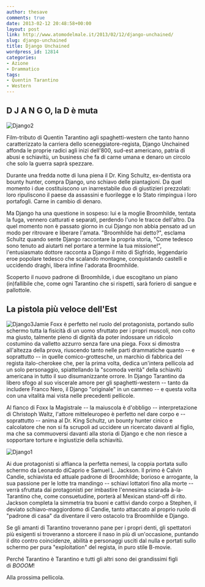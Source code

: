 ```yaml
---
author: thesave
comments: true
date: 2013-02-12 20:48:58+00:00
layout: post
link: http://www.atomodelmale.it/2013/02/12/django-unchained/
slug: django-unchained
title: Django Unchained
wordpress_id: 12814
categories:
- Azione
- Drammatico
tags:
- Quentin Tarantino
- Western
---
```


## D J A N G O, la D è muta


![Django2](http://www.atomodelmale.it/wp-content/uploads/2013/02/Django2-197x300.jpg)

Film-tributo di Quentin Tarantino agli spaghetti-western che tanto hanno caratterizzato la carriera dello sceneggiatore-regista, Django Unchained affonda le proprie radici agli inizi dell'800, sud-est americano, patria di abusi e schiavitù, un business che fa di carne umana e denaro un circolo che solo la guerra saprà spezzare.

Durante una fredda notte di luna piena il Dr. King Schultz, ex-dentista ora bounty hunter, compra Django, uno schiavo delle piantagioni. Da quel momento i due costituiscono un inarrestabile duo di giustizieri prezzolati: loro ripuliscono il paese da assassini e fuorilegge e lo Stato rimpingua i loro portafogli. Carne in cambio di denaro.

Ma Django ha una questione in sospeso: lui e la moglie Broomhilde, tentata la fuga, vennero catturati e separati, perdendo l'uno le tracce dell'altro. Da quel momento non è passato giorno in cui Django non abbia pensato ad un modo per ritrovare e liberare l'amata. "Broomhilde hai detto?", esclama Schultz quando sente Django raccontare la propria storia, "Come tedesco sono tenuto ad aiutarti nel portare a termine la tua missione!", l'entusiasmato dottore racconta a Django il mito di Sigfrido, leggendario eroe popolare tedesco che scalando montagne, conquistando castelli e uccidendo draghi, libera infine l'adorata Broomhilde.

Scoperto il nuovo padrone di Broomhilde, i due escogitano un piano (in)fallibile che, come ogni Tarantino che si rispetti, sarà foriero di sangue e pallottole.



## La pistola più veloce dell'Est


![Django3](http://www.atomodelmale.it/wp-content/uploads/2013/02/Django3-200x300.jpg)Jamie Foxx è perfetto nel ruolo del protagonista, portando sullo schermo tutta la fisicità di un uomo sfruttato per i propri muscoli, non colto ma giusto, talmente pieno di dignità da poter indossare un ridicolo costumino da valletto azzurro senza fare una piega. Foxx si dimostra all'altezza della prova, riuscendo tanto nelle parti drammatiche quanto -- e soprattutto -- in quelle comico-grottesche, un marchio di fabbrica del regista italo-cherokee che, per la prima volta, dedica un'intera pellicola ad un solo personaggio, spiattellando la "scomoda verità" della schiavitù americana in tutto il suo disumanizzante orrore. In Django Tarantino da libero sfogo al suo viscerale amore per gli spaghetti-western -- tanto da includere Franco Nero, il Django "originale" in un cammeo -- e questa volta con una vitalità mai vista nelle precedenti pellicole.

Al fianco di Foxx la Magistrale -- la maiuscola è d'obbligo -- interpretazione di Christoph Waltz, l'attore mitteleuropeo è perfetto nel dare corpo e -- soprattutto -- anima al Dr. King Schultz, un bounty hunter cinico e calcolatore che non si fa scrupoli ad uccidere un ricercato davanti al figlio, ma che sa commuoversi davanti alla storia di Django e che non riesce a sopportare torture e ingiustizie della schiavitù.

![Django1](http://www.atomodelmale.it/wp-content/uploads/2013/02/Django1-300x171.jpg)

Ai due protagonisti si affianca la perfetta nemesi, la coppia portata sullo schermo da Leonardo diCaprio e Samuel L. Jackson. Il primo è Calvin Candie, schiavista ed attuale padrone di Broomhilde; borioso e arrogante, la sua passione per le lotte tra mandingo -- schiavi lottatori fino alla morte -- verrà sfruttata dai protagonisti per imbastire l'ennesima sciarada à-la-Tarantino che, come consuetudine, porterà al Mexican stand-off di rito. Jackson completa la simmetria tra buoni e cattivi dando corpo a Stephen, il deviato schiavo-maggiordomo di Candie, tanto attaccato al proprio ruolo di "padrone di casa" da diventare il vero ostacolo tra Broomhilde e Django.

Se gli amanti di Tarantino troveranno pane per i propri denti, gli spettatori più esigenti si troveranno a storcere il naso in più di un'occasione, puntando il dito contro coincidenze, abilità e personaggi usciti dal nulla e portati sullo schermo per pura "exploitation" del regista, in puro stile B-movie.

Perché Tarantino è Tarantino e tutti gli altri sono dei grandissimi figli di _BOOOM_!

Alla prossima pellicola.
